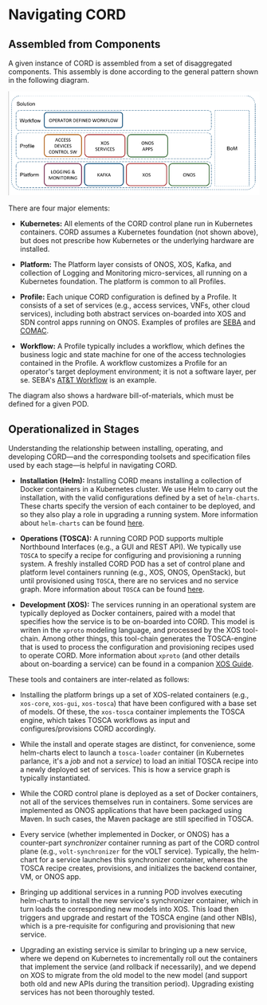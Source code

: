 # Navigating CORD

## Assembled from Components

A given instance of CORD is assembled from a set of disaggregated
components. This assembly is done according to the general pattern
shown in the following diagram.

![Layers](images/layers1.png)

There are four major elements:

* **Kubernetes:** All elements of the CORD control plane run in
  Kubernetes containers. CORD assumes a Kubernetes foundation (not shown above),
  but does not prescribe how Kubernetes or the underlying hardware
  are installed.

* **Platform:** The Platform layer consists of ONOS, XOS,
  Kafka, and collection of Logging and Monitoring micro-services,
  all running on a Kubernetes foundation. The platform is common
  to all Profiles.

* **Profile:** Each unique CORD configuration is defined by a
  Profile. It consists of a set of services (e.g., access services,
  VNFs, other cloud services), including both abstract services
  on-boarded into XOS and SDN control apps running on ONOS.
  Examples of profiles are [SEBA](profiles/seba) and
  [COMAC](profiles/comac).

* **Workflow:** A Profile typically includes a workflow,
  which defines the business logic and state machine for one of the
  access technologies contained in the Profile. A workflow customizes
  a Profile for an operator's target deployment environment; it is not a
  software layer, per se.  SEBA's
  [AT&T Workflow](profiles/seba/workflows/att-install.md)
  is an example.

The diagram also shows a hardware bill-of-materials, which must be
defined for a given POD.

## Operationalized in Stages

Understanding the relationship between installing, operating, and developing
CORD—and the corresponding toolsets and specification files used by
each stage—is helpful in navigating CORD.

* **Installation (Helm):** Installing CORD means installing a collection
  of Docker containers in a Kubernetes cluster. We use Helm to carry out
  the installation, with the valid configurations defined by a set of
  `helm-charts`. These charts specify the version of each container to be
  deployed, and so they also play a role in upgrading a running system.
  More information about `helm-charts` can be found [here](charts/helm.md).

* **Operations (TOSCA):** A running CORD POD supports multiple Northbound
  Interfaces (e.g., a GUI and REST API).  We typically use `TOSCA` to specify
  a recipe for configuring and provisioning a running system. A freshly
  installed CORD POD has a set of control plane and platform level containers
  running (e.g., XOS, ONOS, OpenStack), but until provisioned using `TOSCA`,
  there are no services and no service graph. More information about `TOSCA`
  can be found [here](xos-tosca/README.md).

* **Development (XOS):** The services running in an operational system
  are typically deployed as Docker containers, paired with a model that
  specifies how the service is to be on-boarded into CORD. This model is
  writen in the `xproto` modeling language, and processed by the XOS
  tool-chain. Among other things, this tool-chain generates the
  TOSCA-engine that is used to process the configuration and provisioning
  recipes used to operate CORD. More information about `xproto` (and
  other details about on-boarding a service) can be found in a companion
  [XOS Guide](https://guide.xosproject.org).

These tools and containers are inter-related as follows:

* Installing the platform brings up a set of XOS-related containers (e.g., `xos-core`,
  `xos-gui`, `xos-tosca`) that have been configured with a base set of models.
  Of these, the `xos-tosca` container implements the TOSCA engine, which
  takes TOSCA workflows as input and configures/provisions CORD accordingly.

* While the install and operate stages are distinct, for convenience,
  some helm-charts elect to launch a `tosca-loader` container
  (in Kubernetes parlance, it's a *job* and not a *service*) to load an initial
  TOSCA recipe into a newly deployed set of services. This is how a
  service graph is typically instantiated.

* While the CORD control plane is deployed as a set of Docker
  containers, not all of the services themselves run in containers.
  Some services are implemented as ONOS
  applications that have been packaged using Maven. In such cases,
  the Maven package are still specified in TOSCA.

* Every service (whether implemented in Docker, or ONOS)
  has a counter-part *synchronizer* container running as part of the CORD
  control plane (e.g., `volt-synchronizer` for the vOLT service). Typically,
  the helm-chart for a service launches this synchronizer container, whereas
  the TOSCA recipe creates, provisions, and initializes the backend container,
  VM, or ONOS app.

* Bringing up additional services in a running POD involves executing
  helm-charts to install the new service's synchronizer container, which
  in turn loads the corresponding new models into XOS. This load then
  triggers and upgrade and restart of the TOSCA engine (and other NBIs),
  which is a pre-requisite for configuring and provisioning that new service.

* Upgrading an existing service is similar to bringing up a new service,
  where we depend on Kubernetes to incrementally roll out the containers
  that implement the service (and rollback if necessarily), and we depend
  on XOS to migrate from the old model to the new model (and support
  both old and new APIs during the transition period). Upgrading existing
  services has not been thoroughly tested.
